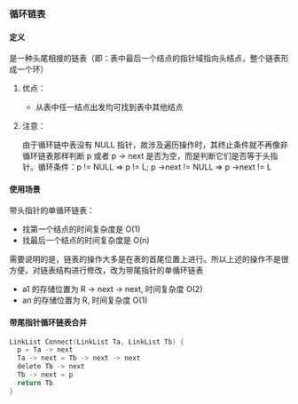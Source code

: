 ### 循环链表

#### 定义

是一种头尾相接的链表（即：表中最后一个结点的指针域指向头结点，整个链表形成一个环）

1. 优点：
   - 从表中任一结点出发均可找到表中其他结点

3. 注意：

   由于循环链中表没有 NULL 指针，故涉及遍历操作时，其终止条件就不再像非循环链表那样判断 p 或者 p -> next 是否为空，而是判断它们是否等于头指针。循环条件：p != NULL  =>  p != L; p ->next != NULL  =>  p ->next != L

#### 使用场景

带头指针的单循环链表：

- 找第一个结点的时间复杂度是 O(1)
- 找最后一个结点的时间复杂度是 O(n)

需要说明的是，链表的操作大多是在表的首尾位置上进行。所以上述的操作不是很方便，对链表结构进行修改，改为带尾指针的单循环链表

- a1 的存储位置为 R -> next -> next, 时间复杂度 O(2)
- an 的存储位置为 R, 时间复杂度 O(1)

#### 带尾指针循环链表合并

```c
LinkList Connect(LinkList Ta, LinkList Tb) {
  p = Ta -> next
  Ta -> next = Tb -> next -> next
  delete Tb -> next
  Tb -> next = p
  return Tb
}
```

